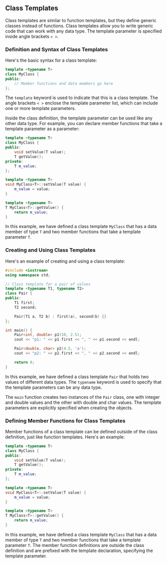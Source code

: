 
## Class Templates
Class templates are similar to function templates, but they define generic classes instead of functions. Class templates allow you to write generic code that can work with any data type. The template parameter is specified inside angle brackets `< >`.

### Definition and Syntax of Class Templates
Here's the basic syntax for a class template:
```cpp
template <typename T>
class MyClass {
public:
    // Member functions and data members go here
};
```
The `template` keyword is used to indicate that this is a class template. The angle brackets `< >` enclose the template parameter list, which can include one or more template parameters.

Inside the class definition, the template parameter can be used like any other data type. For example, you can declare member functions that take a template parameter as a parameter:
```cpp
template <typename T>
class MyClass {
public:
    void setValue(T value);
    T getValue();
private:
    T m_value;
};

template <typename T>
void MyClass<T>::setValue(T value) {
    m_value = value;
}

template <typename T>
T MyClass<T>::getValue() {
    return m_value;
}
```
In this example, we have defined a class template `MyClass` that has a data member of type `T` and two member functions that take a template parameter `T`.

### Creating and Using Class Templates
Here's an example of creating and using a class template:
```cpp
#include <iostream>
using namespace std;

// Class template for a pair of values
template <typename T1, typename T2>
class Pair {
public:
    T1 first;
    T2 second;

    Pair(T1 a, T2 b) : first(a), second(b) {}
};

int main() {
    Pair<int, double> p1(10, 2.5);
    cout << "p1: " << p1.first << ", " << p1.second << endl;

    Pair<double, char> p2(4.5, 'a');
    cout << "p2: " << p2.first << ", " << p2.second << endl;

    return 0;
}
```
In this example, we have defined a class template `Pair` that holds two values of different data types. The `typename` keyword is used to specify that the template parameters can be any data type.

The `main` function creates two instances of the `Pair` class, one with integer and double values and the other with double and char values. The template parameters are explicitly specified when creating the objects.

### Defining Member Functions for Class Templates
Member functions of a class template can be defined outside of the class definition, just like function templates. Here's an example:
```cpp
template <typename T>
class MyClass {
public:
    void setValue(T value);
    T getValue();
private:
    T m_value;
};

template <typename T>
void MyClass<T>::setValue(T value) {
    m_value = value;
}

template <typename T>
T MyClass<T>::getValue() {
    return m_value;
}
```
In this example, we have defined a class template `MyClass` that has a data member of type `T` and two member functions that take a template parameter `T`. The member function definitions are outside the class definition and are prefixed with the template declaration, specifying the template parameter.